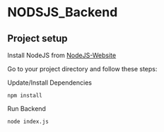 # NODSJS_Backend

## Project setup

Install NodeJS from [NodeJS-Website](https://nodejs.org/en/)


Go to your project directory and follow these steps:

Update/Install Dependencies
```
npm install
```

Run Backend
```
node index.js
```

